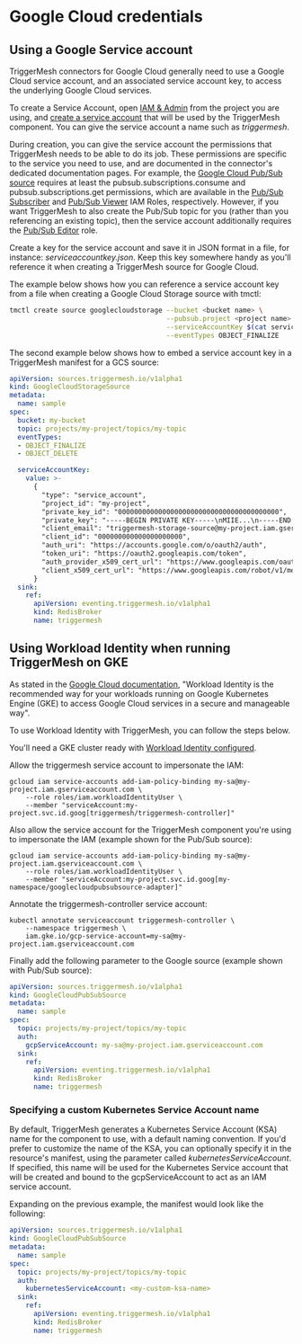 # Google Cloud credentials

## Using a Google Service account

TriggerMesh connectors for Google Cloud generally need to use a Google Cloud service account, and an associated service account key, to access the underlying Google Cloud services.

To create a Service Account, open [IAM & Admin](https://console.cloud.google.com/iam-admin) from the project you are using, and [create a service account](https://cloud.google.com/iam/docs/service-accounts-create) that will be used by the TriggerMesh component. You can give the service account a name such as *triggermesh*.

During creation, you can give the service account the permissions that TriggerMesh needs to be able to do its job. These permissions are specific to the service you need to use, and are documented in the connector's dedicated documentation pages. For example, the [Google Cloud Pub/Sub source](../../sources/googlecloudpubsub.md) requires at least the pubsub.subscriptions.consume and pubsub.subscriptions.get permissions, which are available in the [Pub/Sub Subscriber](https://cloud.google.com/iam/docs/understanding-roles#pubsub.subscriber) and [Pub/Sub Viewer](https://cloud.google.com/iam/docs/understanding-roles#pubsub.viewer) IAM Roles, respectively. However, if you want TriggerMesh to also create the Pub/Sub topic for you (rather than you referencing an existing topic), then the service account additionally requires the [Pub/Sub Editor](https://cloud.google.com/iam/docs/understanding-roles#pubsub.editor) role. 

Create a key for the service account and save it in JSON format in a file, for instance: *serviceaccountkey.json*. Keep this key somewhere handy as you'll reference it when creating a TriggerMesh source for Google Cloud.

The example below shows how you can reference a service account key from a file when creating a Google Cloud Storage source with tmctl:

```sh
tmctl create source googlecloudstorage --bucket <bucket name> \
                                       --pubsub.project <project name> \
                                       --serviceAccountKey $(cat serviceaccountkey.json) \
                                       --eventTypes OBJECT_FINALIZE
```

The second example below shows how to embed a service account key in a TriggerMesh manifest for a GCS source:

```yaml
apiVersion: sources.triggermesh.io/v1alpha1
kind: GoogleCloudStorageSource
metadata:
  name: sample
spec:
  bucket: my-bucket
  topic: projects/my-project/topics/my-topic
  eventTypes:
  - OBJECT_FINALIZE
  - OBJECT_DELETE

  serviceAccountKey:
    value: >-
      {
        "type": "service_account",
        "project_id": "my-project",
        "private_key_id": "0000000000000000000000000000000000000000",
        "private_key": "-----BEGIN PRIVATE KEY-----\nMIIE...\n-----END PRIVATE KEY-----\n",
        "client_email": "triggermesh-storage-source@my-project.iam.gserviceaccount.com",
        "client_id": "000000000000000000000",
        "auth_uri": "https://accounts.google.com/o/oauth2/auth",
        "token_uri": "https://oauth2.googleapis.com/token",
        "auth_provider_x509_cert_url": "https://www.googleapis.com/oauth2/v1/certs",
        "client_x509_cert_url": "https://www.googleapis.com/robot/v1/metadata/x509/triggermesh-storage-source%40my-project.iam.gserviceaccount.com"
      }
  sink:
    ref:
      apiVersion: eventing.triggermesh.io/v1alpha1
      kind: RedisBroker
      name: triggermesh
```

## Using Workload Identity when running TriggerMesh on GKE

As stated in the [Google Cloud documentation](https://cloud.google.com/kubernetes-engine/docs/concepts/workload-identity), "Workload Identity is the recommended way for your workloads running on Google Kubernetes Engine (GKE) to access Google Cloud services in a secure and manageable way".

To use Workload Identity with TriggerMesh, you can follow the steps below.

You'll need a GKE cluster ready with [Workload Identity configured](https://cloud.google.com/kubernetes-engine/docs/how-to/workload-identity).

Allow the triggermesh service account to impersonate the IAM:

```
gcloud iam service-accounts add-iam-policy-binding my-sa@my-project.iam.gserviceaccount.com \
    --role roles/iam.workloadIdentityUser \
    --member "serviceAccount:my-project.svc.id.goog[triggermesh/triggermesh-controller]"
```

Also allow the service account for the TriggerMesh component you're using to impersonate the IAM (example shown for the Pub/Sub source):

```
gcloud iam service-accounts add-iam-policy-binding my-sa@my-project.iam.gserviceaccount.com \
    --role roles/iam.workloadIdentityUser \
    --member "serviceAccount:my-project.svc.id.goog[my-namespace/googlecloudpubsubsource-adapter]"
```

Annotate the triggermesh-controller service account:

```
kubectl annotate serviceaccount triggermesh-controller \
    --namespace triggermesh \
    iam.gke.io/gcp-service-account=my-sa@my-project.iam.gserviceaccount.com
```

Finally add the following parameter to the Google source (example shown with Pub/Sub source):

```yaml
apiVersion: sources.triggermesh.io/v1alpha1
kind: GoogleCloudPubSubSource
metadata:
  name: sample
spec:
  topic: projects/my-project/topics/my-topic
  auth:
    gcpServiceAccount: my-sa@my-project.iam.gserviceaccount.com
  sink:
    ref:
      apiVersion: eventing.triggermesh.io/v1alpha1
      kind: RedisBroker
      name: triggermesh
```

### Specifying a custom Kubernetes Service Account name

By default, TriggerMesh generates a Kubernetes Service Account (KSA) name for the component to use, with a default naming convention. If you'd prefer to customize the name of the KSA, you can optionally specify it in the resource's manifest, using the parameter called *kubernetesServiceAccount*. If specified, this name will be used for the Kubernetes Service account that will be created and bound to the gcpServiceAccount to act as an IAM service account.

Expanding on the previous example, the manifest would look like the following:

```yaml
apiVersion: sources.triggermesh.io/v1alpha1
kind: GoogleCloudPubSubSource
metadata:
  name: sample
spec:
  topic: projects/my-project/topics/my-topic
  auth:
    kubernetesServiceAccount: <my-custom-ksa-name>
  sink:
    ref:
      apiVersion: eventing.triggermesh.io/v1alpha1
      kind: RedisBroker
      name: triggermesh
```